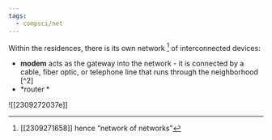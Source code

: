 ```yaml
---
tags:
  - compsci/net
---
```

Within the residences, there is its own network [^1] of interconnected devices:
- **modem** acts as the gateway into the network - it is connected by a cable, fiber optic, or telephone line that runs through the neighborhood [^2]
- *router *


![[2309272037e]]

[^1]: [[2309271658]] hence “network of networks”